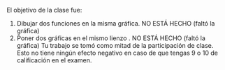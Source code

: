 El objetivo de la clase fue:
1. Dibujar dos funciones en la misma gráfica. NO ESTÁ HECHO (faltó la gráfica)
2. Poner dos gráficas en el mismo lienzo . NO ESTÁ HECHO (faltó la gráfica)
Tu trabajo se tomó como mitad de la participación de clase. 
Esto no tiene ningún efecto negativo en caso de que tengas 9 o 10 de calificación en el examen.
